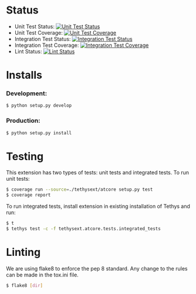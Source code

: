 # Status
* Unit Test Status:          [![Unit Test Status](https://git.aquaveo.com/tethys/tethysext-atcore/badges/master/pipeline.svg?job=unit_tests)](https://git.aquaveo.com/tethys/tethysext-atcore/commits/master)
* Unit Test Coverage:        [![Unit Test Coverage](https://git.aquaveo.com/tethys/tethysext-atcore/badges/master/coverage.svg?job=unit_tests)](https://git.aquaveo.com/tethys/tethysext-atcore/commits/master)
* Integration Test Status:   [![Integration Test Status](https://git.aquaveo.com/tethys/tethysext-atcore/badges/master/pipeline.svg?job=integration_tests)](https://git.aquaveo.com/tethys/tethysext-atcore/commits/master)
* Integration Test Coverage: [![Integration Test Coverage](https://git.aquaveo.com/tethys/tethysext-atcore/badges/master/coverage.svg?job=integration_tests)](https://git.aquaveo.com/tethys/tethysext-atcore/commits/master)
* Lint Status:               [![Lint Status](https://git.aquaveo.com/tethys/tethysext-atcore/badges/master/pipeline.svg?job=lint)](https://git.aquaveo.com/tethys/tethysext-atcore/commits/master)

# Installs

### Development:

```bash
$ python setup.py develop
```

### Production:

```bash
$ python setup.py install
```

# Testing

This extension has two types of tests: unit tests and integrated tests. To run unit tests:

```bash
$ coverage run --source=./tethysext/atcore setup.py test
$ coverage report
```

To run integrated tests, install extension in existing installation of Tethys and run:

```bash
$ t
$ tethys test -c -f tethysext.atcore.tests.integrated_tests
```

# Linting

We are using flake8 to enforce the pep 8 standard. Any change to the rules can be made in the tox.ini file.

```bash
$ flake8 [dir]
```